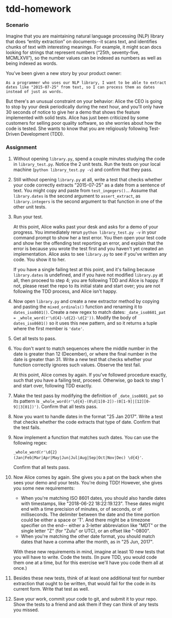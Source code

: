 # tdd-homework

### Scenario

Imagine that you are maintaining natural language processing (NLP) library
that does “entity extraction” on documents--it scans text, and identifies
chunks of text with interesting meanings. For example, it might scan docs
looking for strings that represent numbers (“25th, seventy-five, MCMLXVII”),
so the number values can be indexed as numbers as well as being indexed as
words.

You’ve been given a new story by your product owner:

    As a programmer who uses our NLP library, I want to be able to extract
    dates like "2015-07-25" from text, so I can process them as dates
    instead of just as words.

But there's an unusual constraint on your behavior: Alice the CEO is going
to stop by your desk periodically during the next hour, and you'll only
have 30 seconds of notice to give her a demo that shows the feature
implemented with solid tests. Alice has just been criticized by some
customers for selling poor quality software, so she worries about how the
code is tested. She wants to know that you are religiously following
Test-Driven Development (TDD).

### Assignment
1. Without opening `library.py`, spend a couple minutes studying the code
   in `library_test.py`. Notice the 2 unit tests. Run the tests on your
   local machine (`python library_test.py -v`) and confirm that they pass.

2. Still without opening `library.py` at all, write a test that checks
   whether your code correctly extracts "2015-07-25" as a date from a
   sentence of text. You might copy and paste from `test_ingegers()`...
   Assume that `library.dates` is the second argument
   to `assert_extract`, as `library.integers` is the second argument to
   that function in one of the other unit tests.

3. Run your test.

   At this point, Alice walks past your desk and asks for a demo of your
   progress. You immediately rerun `python library_test.py -v` in your
   command prompt to show her a test error. You then open your test code
   and show her the offending test reporting an error, and explain that
   the error is because you wrote the test first and you haven't yet
   created an implementation. Alice asks to see `library.py` to see if
   you've written any code. You show it to her.

   If you have a single failing test at this point, and it's failing
   because `library.dates` is undefined, and if you have not modified
   `library.py` at all, then proceed to step 4; you are following TDD
   and Alice is happy. If not, please reset the repo to its initial
   state and start over; you are not following the TDD process, and
   Alice isn't happy.

4. Now open `library.py` and create a new extractor method by copying
   and pasting the `mixed_ordinals()` function and renaming it to
   `dates_iso8601()`. Create a new regex to match dates: `_date_iso8601_pat
   = _whole_word(r'\d{4}-\d{2}-\d{2'))`. Modify the body of `dates_iso8601()`
   so it uses this new pattern, and so it returns a tuple where the
   first member is `'date'`.

5. Get all tests to pass.

6. You don't want to match sequences where the middle number in the
   date is greater than 12 (December), or where the final number in the
   date is greater than 31. Write a new test that checks whether your
   function correctly ignores such values. Observe the test fail.

   At this point, Alice comes by again. If you've followed procedure
   exactly, such that you have a failing test, proceed. Otherwise, go
   back to step 1 and start over, following TDD exactly.

7. Make the test pass by modifying the definition of `_date_iso8601_pat`
   so its pattern is `_whole_word(r'\d{4}-(0\d|1[0-2])-(0[1-9]|[12][0-9]|3[01])')`.
   Confirm that all tests pass.

8. Now you want to handle dates in the format "25 Jan 2017". Write a test
   that checks whether the code extracts that type of date. Confirm that
   the test fails.

9. Now implement a function that matches such dates. You can use the
   following regex:

   ```_whole_word(r'\d{2} (Jan|Feb|Mar|Apr|May|Jun|Jul|Aug|Sep|Oct|Nov|Dec) \d{4}'```.

   Confirm that all tests pass.

10. Now Alice comes by again. She gives you a pat on the back when she sees
    your demo and your tests. You're doing TDD! However, she gives you some
    new requirements:

    * When you're matching ISO 8601 dates, you should also handle dates
      with timestamps, like "2018-06-22 18:22:19.123". These dates might
      end with a time precision of minutes, or of seconds, or of milliseconds.
      The delimiter between the date and the time portion could be either
      a space or 'T'. And there might be a timezone specifier on the end--
      either a 3-letter abbreviation like "MDT" or the single letter "Z"
      (for "Zulu" or UTC), or an offset like "-0800".
    * When you're matching the other date format, you should match dates
      that have a comma after the month, as in "25 Jun, 2017".

    With these new requirements in mind, imagine at least 10 new tests
    that you will have to write. Code the tests. (In pure TDD, you would
    code them one at a time, but for this exercise we'll have you code
    them all at once.)

11. Besides these new tests, think of at least one additional test for
    number extraction that ought to be written, that would fail for the
    code in its current form. Write that test as well.

12. Save your work, commit your code to git, and submit it to your
    repo. Show the tests to a friend and ask them if they can think
    of any tests you missed.